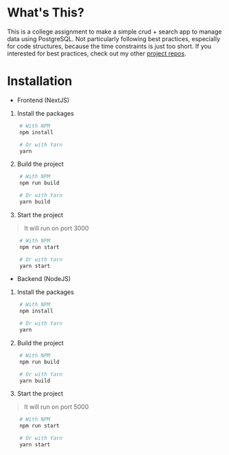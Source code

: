 # What's This?

This is a college assignment to make a simple crud + search app to manage data using PostgreSQL.
Not particularly following best practices, especially for code structures, because the time constraints is just too short. If you interested for best practices, check out my other [project repos](https://github.com/resqiar).

# Installation

- Frontend (NextJS)

1. Install the packages

```bash
    # With NPM
    npm install

    # Or with Yarn
    yarn
```

2. Build the project

```bash
    # With NPM
    npm run build

    # Or with Yarn
    yarn build
```

3. Start the project

> It will run on port 3000

```bash
    # With NPM
    npm run start

    # Or with Yarn
    yarn start
```

- Backend (NodeJS)

1. Install the packages

```bash
    # With NPM
    npm install

    # Or with Yarn
    yarn
```

2. Build the project

```bash
    # With NPM
    npm run build

    # Or with Yarn
    yarn build
```

3. Start the project

> It will run on port 5000

```bash
    # With NPM
    npm run start

    # Or with Yarn
    yarn start
```
